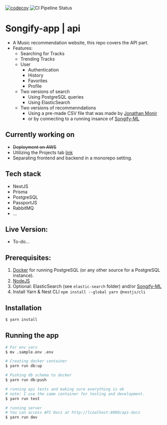 [![codecov](https://codecov.io/gh/G0maa/songify-app/branch/master/graph/badge.svg?token=LULJAISO7Y)](https://codecov.io/gh/G0maa/songify-app)
![CI Pipeline Status](https://github.com/g0maa/songify-app/actions/workflows/ci.yml/badge.svg)

# Songify-app | api

- A Music recommendation website, this repo covers the API part.
- Features:
  - Searching for Tracks
  - Trending Tracks
  - User
    - Authentication
    - History
    - Favorites
    - Profile
  - Two versions of search
    - Using PostgreSQL queries
    - Using ElasticSearch
  - Two versions of recommenndations
    - Using a pre-made CSV file that was made by [Jonathan Monir](https://github.com/Jonathan-Monir)
    - or by connecting to a running insance of [Songify-ML](https://github.com/G0maa/songify-ml/)

## Currently working on

- ~~Deployment on AWS~~
- Utilizing the Projects tab [link](https://github.com/users/G0maa/projects/3/views/1)
- Separating frontend and backend in a monorepo setting.

## Tech stack

- NestJS
- Prisma
- PostgreSQL
- PassportJS
- RabbitMQ
- ...

## Live Version:

- To-do...

## Prerequisites:

1. [Docker](https://www.docker.com/) for running PostgreSQL (or any other source for a PostgreSQL instance).
2. [NodeJS](https://nodejs.org/en)
3. Optional: ElasticSearch (see `elastic-search` folder) and/or [Songify-ML](https://github.com/G0maa/songify-ml/)
4. Install Yarn & Nest CLI `npm install --global yarn @nestjs/cli`

## Installation

```bash
$ yarn install
```

## Running the app

```bash
# For env vars
$ mv .sample.env .env

# Creating docker container
$ yarn run db:up

# Pushing db schema to docker
$ yarn run db:push

# running api tests and making sure everything is ok
# note: I use the same container for testing and development.
$ yarn run test

# running server
# You can access API Docs at http://lcoalhost:8080/api-docs
$ yarn run dev
```

